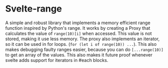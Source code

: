 # Svelte-range
A simple and robust library that implements a memory efficient range function inspired by Python's range.
It works by creating a Proxy that calculates the value of `range(10)[i]` when accessed. This value is not stored, making it use less memory.
The proxy also implements an iterator, so it can be used in for loops. (`for (let i of range(10)) ...`). This also makes debugging faulty ranges easier, because you can do `[...range(10)]` to get an array of the values. This also makes it future proof whenever svelte adds support for iterators in #each blocks.